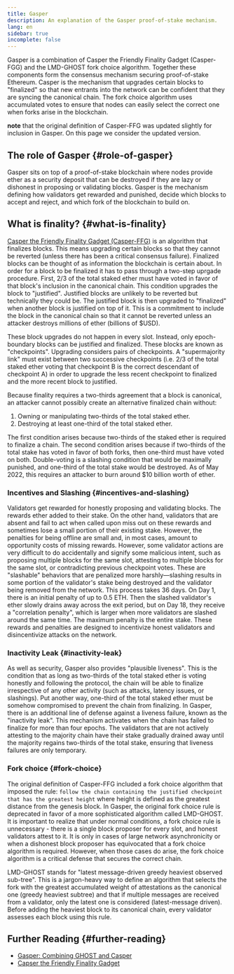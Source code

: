 ```yaml
---
title: Gasper
description: An explanation of the Gasper proof-of-stake mechanism.
lang: en
sidebar: true
incomplete: false
---
```


Gasper is a combination of Casper the Friendly Finality Gadget (Casper-FGG) and the LMD-GHOST fork choice algorithm. Together these components form the consensus mechanism securing proof-of-stake Ethereum. Casper is the mechanism that upgrades certain blocks to "finalized" so that new entrants into the network can be confident that they are syncing the canonical chain. The fork choice algorithm uses accumulated votes to ensure that nodes can easily select the correct one when forks arise in the blockchain.

**note** that the original definition of Casper-FFG was updated slightly for inclusion in Gasper. On this page we consider the updated version.

## The role of Gasper {#role-of-gasper}

Gasper sits on top of a proof-of-stake blockchain where nodes provide ether as a security deposit that can be destroyed if they are lazy or dishonest in proposing or validating blocks. Gasper is the mechanism defining how validators get rewarded and punished, decide which blocks to accept and reject, and which fork of the blockchain to build on.

## What is finality? {#what-is-finality}

[Casper the Friendly Finality Gadget (Casper-FFG)](https://arxiv.org/pdf/1710.09437.pdf) is an algorithm that finalizes blocks. This means upgrading certain blocks so that they cannot be reverted (unless there has been a critical consensus failure). Finalized blocks can be thought of as information the blockchain is certain about. In order for a block to be finalized it has to pass through a two-step uprgade procedure. First, 2/3 of the total staked ether must have voted in favor of that block's inclusion in the canonical chain. This condition upgrades the block to "justified". Justified blocks are unlikely to be reverted but technically they could be. The justified block is then upgraded to "finalized" when another block is justified on top of it. This is a commitment to include the block in the canonical chain so that it cannot be reverted unless an attacker destroys millions of ether (billions of $USD).

These block upgrades do not happen in every slot. Instead, only epoch-boundary blocks can be justified and finalized. These blocks are known as "checkpoints". Upgrading considers pairs of checkpoints. A "supermajority link" must exist between two successive checkpoints (i.e. 2/3 of the total staked ether voting that checkpoint B is the correct descendant of checkpoint A) in order to upgrade the less recent checkpoint to finalized and the more recent block to justified.

Because finality requires a two-thirds agreement that a block is canonical, an attacker cannot possibly create an alternative finalized chain without: 

1. Owning or manipulating two-thirds of the total staked ether.
2. Destroying at least one-third of the total staked ether. 

The first condition arises because two-thirds of the staked ether is required to finalize a chain. The second condition arises because if two-thirds of the total stake has voted in favor of both forks, then one-third must have voted on both. Double-voting is a slashing condition that would be maximally punished, and one-third of the total stake would be destroyed. As of May 2022, this requires an attacker to burn around $10 billion worth of ether.

### Incentives and Slashing {#incentives-and-slashing}

Validators get rewarded for honestly proposing and validating blocks. The rewards ether added to their stake. On the other hand, validators that are absent and fail to act when called upon miss out on these rewards and sometimes lose a small portion of their existing stake. However, the penalties for being offline are small and, in most cases, amount to opportunity costs of missing rewards. However, some validator actions are very difficult to do accidentally and signify some malicious intent, such as proposing multiple blocks for the same slot, attesting to multiple blocks for the same slot, or contradicting previous checkpoint votes. These are "slashable" behaviors that are penalized more harshly—slashing results in some portion of the validator's stake being destroyed and the validator being removed from the network. This process takes 36 days. On Day 1, there is an initial penalty of up to 0.5 ETH. Then the slashed validator's ether slowly drains away across the exit period, but on Day 18, they receive a "correlation penalty", which is larger when more validators are slashed around the same time. The maximum penalty is the entire stake. These rewards and penalties are designed to incentivize honest validators and disincentivize attacks on the network.

### Inactivity Leak {#inactivity-leak}

As well as security, Gasper also provides "plausible liveness". This is the condition that as long as two-thirds of the total staked ether is voting honestly and following the protocol, the chain will be able to finalize irrespective of any other activity (such as attacks, latency issues, or slashings). Put another way, one-third of the total staked ether must be somehow compromised to prevent the chain from finalizing. In Gasper, there is an additional line of defense against a liveness failure, known as the "inactivity leak". This mechanism activates when the chain has failed to finalize for more than four epochs. The validators that are not actively attesting to the majority chain have their stake gradually drained away until the majority regains two-thirds of the total stake, ensuring that liveness failures are only temporary.

### Fork choice {#fork-choice}

The original definition of Casper-FFG included a fork choice algorithm that imposed the rule: `follow the chain containing the justified checkpoint that has the greatest height` where height is defined as the greatest distance from the genesis block. In Gasper, the original fork choice rule is deprecated in favor of a more sophisticated algorithm called LMD-GHOST. It is important to realize that under normal conditions, a fork choice rule is unnecessary - there is a single block proposer for every slot, and honest validators attest to it. It is only in cases of large network asynchronicity or when a dishonest block proposer has equivocated that a fork choice algorithm is required. However, when those cases do arise, the fork choice algorithm is a critical defense that secures the correct chain.

LMD-GHOST stands for "latest message-driven greedy heaviest observed sub-tree". This is a jargon-heavy way to define an algorithm that selects the fork with the greatest accumulated weight of attestations as the canonical one (greedy heaviest subtree) and that if multiple messages are received from a validator, only the latest one is considered (latest-message driven). Before adding the heaviest block to its canonical chain, every validator assesses each block using this rule.

## Further Reading {#further-reading}

- [Gasper: Combining GHOST and Casper](https://arxiv.org/pdf/2003.03052.pdf)
- [Capser the Friendly Finality Gadget](https://arxiv.org/pdf/1710.09437.pdf)
